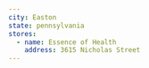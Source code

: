 ```yaml
---
city: Easton
state: pennsylvania
stores:
  - name: Essence of Health
    address: 3615 Nicholas Street
---
```

